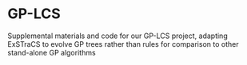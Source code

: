 # GP-LCS
Supplemental materials and code for our GP-LCS project, adapting ExSTraCS to evolve GP trees rather than rules for comparison to other stand-alone GP algorithms
